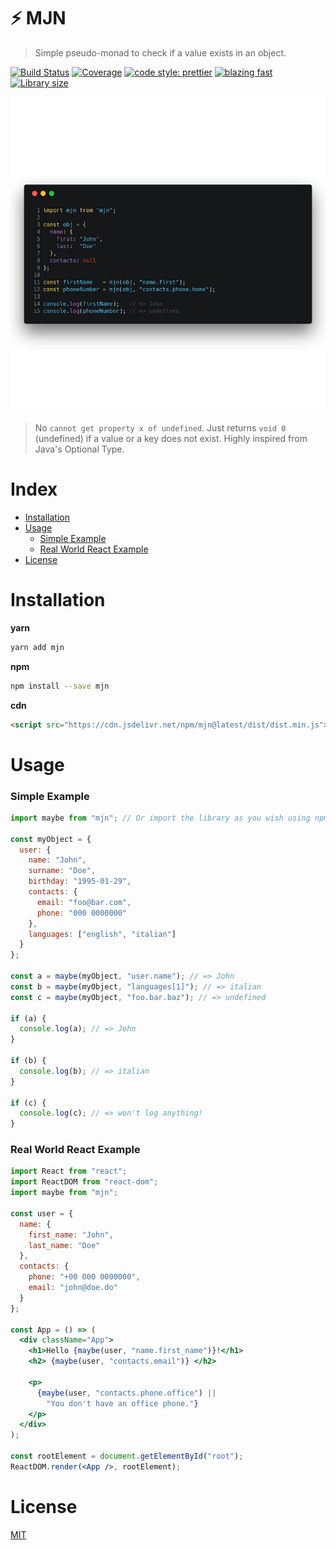 # ⚡️ MJN

> Simple pseudo-monad to check if a value exists in an object.

[![Build Status](https://img.shields.io/travis-ci/micheleriva/mjn.svg?style=flat-square)](https://travis-ci.org/micheleriva/mjn)
[![Coverage](https://img.shields.io/codecov/c/github/micheleriva/mjn.svg?style=flat-square)](https://codecov.io/gh/micheleriva/mjn)
[![code style: prettier](https://img.shields.io/badge/code_style-prettier-ff69b4.svg?style=flat-square)](https://github.com/prettier/prettier)
[![blazing fast](https://img.shields.io/badge/speed-blazing%20%F0%9F%94%A5-brightgreen.svg?style=flat-square)](https://img.shields.io/badge/speed-blazing%20%F0%9F%94%A5-brightgreen.svg?style=flat-square)
[![Library size](https://img.shields.io/bundlephobia/minzip/mjn.svg?style=flat-square)](https://bundlephobia.com/result?p=mjn@latest)

<img src="/docs/mjn.png" style="margin: auto" />

> No `cannot get property x of undefined`. Just returns `void 0` (undefined) if a value or a key does not exist. Highly inspired from Java's Optional Type.

# Index

- [Installation](#installation)
- [Usage](#usage)
  - [Simple Example](#simple-example)
  - [Real World React Example](#real-world-react-example)
- [License](#license)

# Installation

**yarn**

```sh
yarn add mjn
```

**npm**

```sh
npm install --save mjn
```

**cdn**

```html
<script src="https://cdn.jsdelivr.net/npm/mjn@latest/dist/dist.min.js"></script>
```

# Usage

### Simple Example

```js
import maybe from "mjn"; // Or import the library as you wish using npm or CDN script tag!

const myObject = {
  user: {
    name: "John",
    surname: "Doe",
    birthday: "1995-01-29",
    contacts: {
      email: "foo@bar.com",
      phone: "000 0000000"
    },
    languages: ["english", "italian"]
  }
};

const a = maybe(myObject, "user.name"); // => John
const b = maybe(myObject, "languages[1]"); // => italian
const c = maybe(myObject, "foo.bar.baz"); // => undefined

if (a) {
  console.log(a); // => John
}

if (b) {
  console.log(b); // => italian
}

if (c) {
  console.log(c); // => won't log anything!
}
```

### Real World React Example

```jsx
import React from "react";
import ReactDOM from "react-dom";
import maybe from "mjn";

const user = {
  name: {
    first_name: "John",
    last_name: "Doe"
  },
  contacts: {
    phone: "+00 000 0000000",
    email: "john@doe.do"
  }
};

const App = () => (
  <div className="App">
    <h1>Hello {maybe(user, "name.first_name")}!</h1>
    <h2> {maybe(user, "contacts.email")} </h2>

    <p>
      {maybe(user, "contacts.phone.office") ||
        "You don't have an office phone."}
    </p>
  </div>
);

const rootElement = document.getElementById("root");
ReactDOM.render(<App />, rootElement);
```

# License

[MIT](/LICENSE.md)

